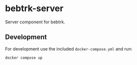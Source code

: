 # bebtrk-server

Server component for bebtrk.

## Development

For development use the included `docker-compose.yml` and run:

```shell
docker compose up
```

